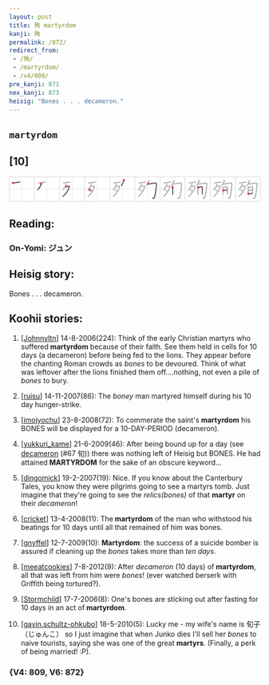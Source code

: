 ```yaml
---
layout: post
title: 殉 martyrdom
kanji: 殉
permalink: /872/
redirect_from:
 - /殉/
 - /martyrdom/
 - /v4/809/
pre_kanji: 871
nex_kanji: 873
heisig: "Bones . . . decameron."
---
```


## `martyrdom`

## [10]

<div class="stroke"><img src="../images/E6AE89.png" /></div>

## Reading:

### On-Yomi: ジュン

## Heisig story:

Bones . . . decameron.

## Koohii stories:

1) [<a href="http://kanji.koohii.com/profile/Johnnyltn">Johnnyltn</a>] 14-8-2006(224): Think of the early Christian martyrs who suffered<strong> martyrdom</strong> because of their faith. See them held in cells for 10 days (a decameron) before being fed to the lions. They appear before the chanting Roman crowds as <em>bones</em> to be devoured. Think of what was leftover after the lions finished them off....nothing, not even a pile of <em>bones</em> to bury.

2) [<a href="http://kanji.koohii.com/profile/ruisu">ruisu</a>] 14-11-2007(86): The <em>boney</em> man martyred himself during his 10 day hunger-strike.

3) [<a href="http://kanji.koohii.com/profile/imojyochu">imojyochu</a>] 23-8-2008(72): To commerate the saint&#039;s <strong>martyrdom</strong> his BONES will be displayed for a 10-DAY-PERIOD (decameron).

4) [<a href="http://kanji.koohii.com/profile/yukkuri_kame">yukkuri_kame</a>] 21-6-2009(46): After being bound up for a day (see <a href="../v4/67">decameron</a> (#67 旬)) there was nothing left of Heisig but BONES. He had attained<strong> MARTYRDOM</strong> for the sake of an obscure keyword...

5) [<a href="http://kanji.koohii.com/profile/dingomick">dingomick</a>] 19-2-2007(19): Nice. If you know about the Canterbury Tales, you know they were pilgrims going to see a martyrs tomb. Just imagine that they&#039;re going to see the <em>relics(bones)</em> of that <strong>martyr</strong> on their <em>decameron</em>!

6) [<a href="http://kanji.koohii.com/profile/cricket">cricket</a>] 13-4-2008(11): The<strong> martyrdom</strong> of the man who withstood his beatings for 10 days until all that remained of him was bones.

7) [<a href="http://kanji.koohii.com/profile/gnyffel">gnyffel</a>] 12-7-2009(10): <strong>Martyrdom</strong>: the success of a suicide bomber is assured if cleaning up the <em>bones</em> takes more than <em>ten days</em>.

8) [<a href="http://kanji.koohii.com/profile/meeatcookies">meeatcookies</a>] 7-8-2012(9): After <em>decameron</em> (10 days) of<strong> martyrdom</strong>, all that was left from him were <em>bones</em>! (ever watched berserk with Griffith being tortured?).

9) [<a href="http://kanji.koohii.com/profile/Stormchild">Stormchild</a>] 17-7-2006(8): One&#039;s bones are sticking out after fasting for 10 days in an act of<strong> martyrdom</strong>.

10) [<a href="http://kanji.koohii.com/profile/gavin.schultz-ohkubo">gavin.schultz-ohkubo</a>] 18-5-2010(5): Lucky me - my wife&#039;s name is 旬子 （じゅんこ） so I just imagine that when Junko dies I&#039;ll sell her <em>bones</em> to naive tourists, saying she was one of the great <strong>martyrs</strong>. (Finally, a perk of being married! :P).

### {V4: 809, V6: 872}
